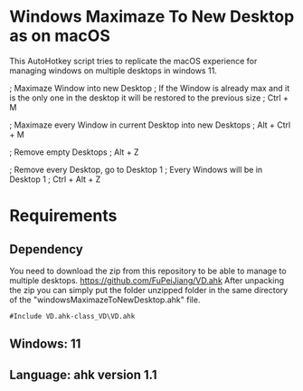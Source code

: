 # Windows Maximaze To New Desktop as on macOS
This AutoHotkey script tries to replicate the macOS experience for managing windows on multiple desktops in windows 11.

; Maximaze Window into new Desktop
; If the Window is already max and it is the only one in the desktop it will be restored to the previous size
; Ctrl + M

; Maximaze every Window in current Desktop into new Desktops
; Alt + Ctrl + M

; Remove empty Desktops
; Alt + Z

; Remove every Desktop, go to Desktop 1
; Every Windows will be in Desktop 1
; Ctrl + Alt + Z


# Requirements

## Dependency
You need to download the zip from this repository to be able to manage to multiple desktops.
https://github.com/FuPeiJiang/VD.ahk
After unpacking the zip you can simply put the folder unzipped folder in the same directory of the "windowsMaximazeToNewDesktop.ahk" file.

```ahk
#Include VD.ahk-class_VD\VD.ahk
```

## Windows: 11
## Language: ahk version 1.1



